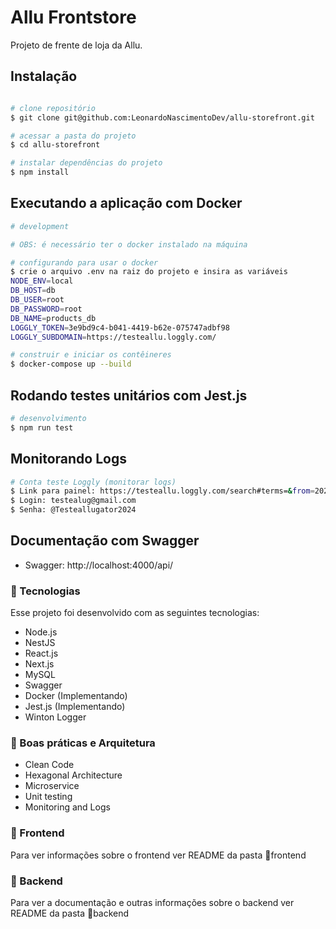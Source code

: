 # Allu Frontstore

Projeto de frente de loja da Allu.

## Instalação

```bash

# clone repositório 
$ git clone git@github.com:LeonardoNascimentoDev/allu-storefront.git

# acessar a pasta do projeto
$ cd allu-storefront

# instalar dependências do projeto
$ npm install


```

## Executando a aplicação com Docker

```bash
# development

# OBS: é necessário ter o docker instalado na máquina

# configurando para usar o docker
$ crie o arquivo .env na raiz do projeto e insira as variáveis
NODE_ENV=local
DB_HOST=db
DB_USER=root
DB_PASSWORD=root
DB_NAME=products_db
LOGGLY_TOKEN=3e9bd9c4-b041-4419-b62e-075747adbf98
LOGGLY_SUBDOMAIN=https://testeallu.loggly.com/

# construir e iniciar os contêineres
$ docker-compose up --build
```

##  Rodando testes unitários com Jest.js

```bash
# desenvolvimento
$ npm run test

```
##  Monitorando Logs

```bash
# Conta teste Loggly (monitorar logs)
$ Link para painel: https://testeallu.loggly.com/search#terms=&from=2024-07-02T17:04:50.352Z&until=2024-07-02T18:04:50.352Z&source_group=
$ Login: testealug@gmail.com
$ Senha: @Testeallugator2024

```

## Documentação com Swagger

 - Swagger: http://localhost:4000/api/ 

### 🚀 Tecnologias
Esse projeto foi desenvolvido com as seguintes tecnologias:
 - Node.js
 - NestJS
 - React.js
 - Next.js
 - MySQL
 - Swagger
 - Docker (Implementando)
 - Jest.js (Implementando)
 - Winton Logger

 ### 📕 Boas práticas e Arquitetura
 - Clean Code
 - Hexagonal Architecture
 - Microservice
 - Unit testing
 - Monitoring and Logs


### 🎨 Frontend
Para ver informações sobre o frontend ver README da pasta 📁frontend

### 🚧 Backend
Para ver a documentação e outras informações sobre o backend ver README da pasta 📁backend
